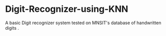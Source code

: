 # Digit-Recognizer-using-KNN
A basic Digit recognizer system tested on MNSIT's database of handwritten digits . 
